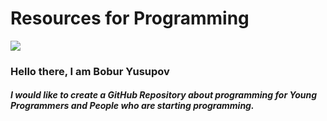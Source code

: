 # Resources for Programming

<img src="https://img.shields.io/badge/Python-FFD43B?style=for-the-badge&logo=python&logoColor=blue" />

### Hello there, I am Bobur Yusupov
##### I would like to create a GitHub Repository about programming for Young Programmers and People who are starting programming.
